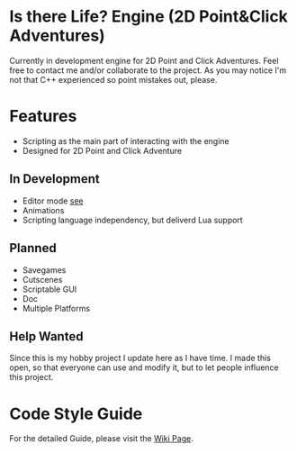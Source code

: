# Is there Life? Engine (2D Point&Click Adventures)
Currently in development engine for 2D Point and Click Adventures. Feel free to contact me and/or collaborate to the project. As you may notice I'm not that C++ experienced so point mistakes out, please.

# Features #
-	Scripting as the main part of interacting with the engine
-	Designed for 2D Point and Click Adventure

## In Development ##
- Editor mode [see](https://hasa1002.github.io/blog/2018/04/04/Basic-Engine/)
-	Animations
- Scripting language independency, but deliverd Lua support

## Planned ##
-	Savegames
-	Cutscenes
-	Scriptable GUI
-	Doc
-	Multiple Platforms

## Help Wanted ##
Since this is my hobby project I update here as I have time. I made this open, so that everyone can use and modify it, but to let people influence this project.

# Code Style Guide #
For the detailed Guide, please visit the [Wiki Page](https://github.com/HaSa1002/SFML-Point-and-Click-Adventure-Engine/wiki/Code-Style-Guide).
